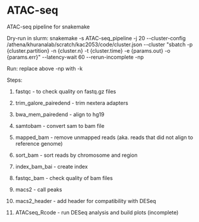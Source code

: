 # ATAC-seq
ATAC-seq pipeline for snakemake

Dry-run in slurm: 
	snakemake -s ATAC-seq_pipeline -j 20 --cluster-config /athena/khuranalab/scratch/kac2053/code/cluster.json --cluster "sbatch -p {cluster.partition} -n {cluster.n}  -t {cluster.time} -e {params.out} -o {params.err}" --latency-wait 60 --rerun-incomplete -np

Run: 
	replace above -np with -k

Steps: 
1) fastqc - to check quality on fastq.gz files

2) trim_galore_pairedend - trim nextera adapters

3) bwa_mem_pairedend - align to hg19

4) samtobam - convert sam to bam file

5) mapped_bam - remove unmapped reads (aka. reads that did not align to reference genome)

6) sort_bam - sort reads by chromosome and region

7) index_bam_bai - create index

8) fastqc_bam - check quality of bam files

9) macs2 - call peaks

10) macs2_header - add header for compatibility with DESeq

11) ATACseq_Rcode - run DESeq analysis and build plots (incomplete)
